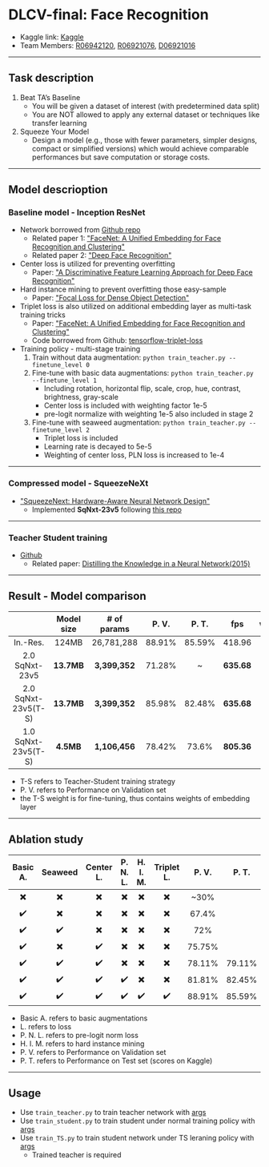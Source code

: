 # DLCV-final: Face Recognition

* Kaggle link: [Kaggle](https://www.kaggle.com/c/2018-spring-dlcv-final-project-2/leaderboard)
* Team Members: [R06942120](https://github.com/ljn3333), [R06921076](https://github.com/YiJingLin), [D06921016](https://github.com/davidjaw)
___
## Task description
1. Beat TA’s Baseline
    * You will be given a dataset of interest (with predetermined data split)
    * You are NOT allowed to apply any external dataset or techniques like transfer learning
2. Squeeze Your Model
    * Design a model (e.g., those with fewer parameters, simpler designs, compact or simplified versions) which would achieve comparable performances but save computation or storage costs.
___
## Model descrioption
### Baseline model - Inception ResNet
* Network borrowed from [Github repo](https://github.com/davidsandberg/facenet)
  * Related paper 1: ["FaceNet: A Unified Embedding for Face Recognition and Clustering"](https://arxiv.org/abs/1503.03832)
  * Related paper 2: ["Deep Face Recognition"](http://www.robots.ox.ac.uk/~vgg/publications/2015/Parkhi15/parkhi15.pdf)
* Center loss is utilized for preventing overfitting
  * Paper: ["A Discriminative Feature Learning Approach for Deep Face Recognition"](http://ydwen.github.io/papers/WenECCV16.pdf)
* Hard instance mining to prevent overfitting those easy-sample
    * Paper: ["Focal Loss for Dense Object Detection"](https://arxiv.org/abs/1708.02002)
* Triplet loss is also utilized on additional embedding layer as multi-task training tricks
    * Paper: ["FaceNet: A Unified Embedding for Face Recognition and Clustering"](https://arxiv.org/abs/1503.03832)
    * Code borrowed from Github: [tensorflow-triplet-loss](https://github.com/omoindrot/tensorflow-triplet-loss)
* Training policy - multi-stage training
  1. Train without data augmentation: `python train_teacher.py --finetune_level 0`
  2. Fine-tune with basic data augmentations: `python train_teacher.py --finetune_level 1`
      * Including rotation, horizontal flip, scale, crop, hue, contrast, brightness, gray-scale
      * Center loss is included with weighting factor 1e-5
      * pre-logit normalize with weighting 1e-5 also included in stage 2
  3. Fine-tune with seaweed augmentation: `python train_teacher.py --finetune_level 2`
      * Triplet loss is included
      * Learning rate is decayed to 5e-5
      * Weighting of center loss, PLN loss is increased to 1e-4
___
### Compressed model - SqueezeNeXt
* ["SqueezeNext: Hardware-Aware Neural Network Design"](https://arxiv.org/abs/1803.10615)
  * Implemented **SqNxt-23v5** following [this repo](https://github.com/amirgholami/SqueezeNext)
___
### Teacher Student training
* [Github](https://github.com/EricHe98/Teacher-Student-Training)
  * Related paper: [Distilling the Knowledge in a Neural Network(2015)](https://arxiv.org/abs/1503.02531?context=cs)
___
## Result - Model comparison
|  | Model size | # of params | P. V. | P. T. | fps | weights |
| :--------: | :--------: | :--------: | :--------: | :--------: | :--------: | :--------: |
| In.-Res. | 124MB | 26,781,288 | 88.91% | 85.59% | 418.96 | [link](https://drive.google.com/file/d/1pzFHxReVkH6Hzz3OV9HJ_5rkP4tsyokN/view?usp=sharing) |
| 2.0 SqNxt-23v5 | **13.7MB**     | **3,399,352**     | 71.28% | ~ | **635.68** | None |
| 2.0 SqNxt-23v5(T-S) | **13.7MB**     | **3,399,352**     | 85.98% | 82.48% | **635.68** | [link](https://drive.google.com/file/d/1bU1fl8vnIcRTbpR0M9xJxGUgSzM9Oj0K/view?usp=sharing) |
| 1.0 SqNxt-23v5(T-S) | **4.5MB**     | **1,106,456**     | 78.42% | 73.6% | **805.36** | [link](https://drive.google.com/file/d/1NiAuKTxad-_5WNJK3HD8VjpNNyWoTCE_/view?usp=sharing) |

* T-S refers to Teacher-Student training strategy
* P. V. refers to Performance on Validation set
* the T-S weight is for fine-tuning, thus contains weights of embedding layer
___
## Ablation study
| Basic A. | Seaweed | Center L. | P. N. L. | H. I. M. | Triplet L. | P. V. | P. T. |
| :--------: | :--------: | :--------: | :--------: | :--------: | :--------: | :--------: | :--------: |
| :heavy_multiplication_x: | :heavy_multiplication_x: | :heavy_multiplication_x: | :heavy_multiplication_x: | :heavy_multiplication_x: | :heavy_multiplication_x: | ~30% |
| :heavy_check_mark: |  :heavy_multiplication_x: | :heavy_multiplication_x: | :heavy_multiplication_x: | :heavy_multiplication_x: | :heavy_multiplication_x: | 67.4% |
| :heavy_check_mark: |  :heavy_check_mark: | :heavy_multiplication_x: | :heavy_multiplication_x: | :heavy_multiplication_x: | :heavy_multiplication_x: | 72% |
| :heavy_check_mark: |  :heavy_multiplication_x: | :heavy_check_mark: | :heavy_multiplication_x: | :heavy_multiplication_x: | :heavy_multiplication_x: | 75.75% |
| :heavy_check_mark: |  :heavy_check_mark: | :heavy_check_mark: | :heavy_multiplication_x: | :heavy_multiplication_x: | :heavy_multiplication_x: | 78.11% | 79.11% |
| :heavy_check_mark: |  :heavy_check_mark: | :heavy_check_mark: | :heavy_check_mark: | :heavy_multiplication_x: | :heavy_multiplication_x: | 81.81% | 82.45% |
| :heavy_check_mark: |  :heavy_check_mark: | :heavy_check_mark: | :heavy_check_mark:| :heavy_check_mark: | :heavy_check_mark: | 88.91% | 85.59% |
* Basic A. refers to basic augmentations
* L. refers to loss
* P. N. L. refers to pre-logit norm loss
* H. I. M. refers to hard instance mining
* P. V. refers to Performance on Validation set
* P. T. refers to Performance on Test set (scores on Kaggle)
___
## Usage
* Use `train_teacher.py` to train teacher network with [args]()
* Use `train_student.py` to train student under normal training policy with [args]()
* Use `train_TS.py` to train student network under TS leraning policy with [args]()
    * Trained teacher is required

